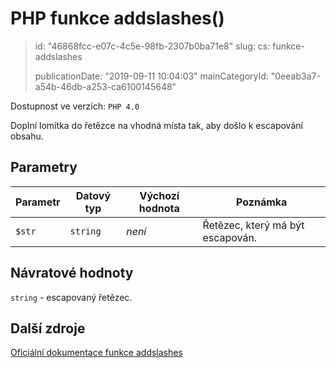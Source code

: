 PHP funkce addslashes()
=======================

> id: "46868fcc-e07c-4c5e-98fb-2307b0ba71e8"
> slug:
> 	cs: funkce-addslashes
>
> publicationDate: "2019-09-11 10:04:03"
> mainCategoryId: "0eeab3a7-a54b-46db-a253-ca6100145648"

Dostupnost ve verzích: `PHP 4.0`

Doplní lomítka do řetězce na vhodná místa tak, aby došlo k escapování obsahu.

Parametry
--------------

| Parametr | Datový typ | Výchozí hodnota | Poznámka |
|-----|-----|-----|-----|
| `$str` | `string` | *není* | Řetězec, který má být escapován. |


Návratové hodnoty
----------------

`string` - escapovaný řetězec.

Další zdroje
------------

[Oficiální dokumentace funkce addslashes](https://www.php.net/manual/en/function.addslashes.php)

